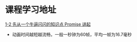 # 课程学习地址
[1-2 先从一个牛逼闪闪的知识点 Promise 讲起](https://www.imooc.com/video/11549)

* 动画时间越短越流畅，一般一秒钟为60帧，平均一帧为16.7毫秒